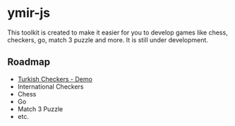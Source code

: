 # ymir-js

This toolkit is created to make it easier for you to develop games like chess, checkers, go, match 3 puzzle and more. It is still under development.

## Roadmap

- [Turkish Checkers - Demo](https://turkish-checkers-demo.surge.sh/)
- International Checkers
- Chess
- Go
- Match 3 Puzzle
- etc.
